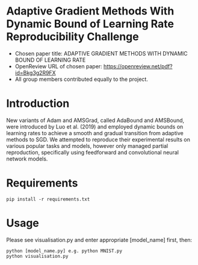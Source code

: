 
# Adaptive Gradient Methods With Dynamic Bound of Learning Rate Reproducibility Challenge
- Chosen paper title: ADAPTIVE GRADIENT METHODS WITH DYNAMIC BOUND OF LEARNING RATE
- OpenReview URL of chosen paper: https://openreview.net/pdf?id=Bkg3g2R9FX
- All group members contributed equally to the project.

# Introduction
New variants of Adam and AMSGrad, called AdaBound and AMSBound, were introduced by Luo et al. (2019) and employed dynamic bounds on learning rates to achieve a smooth and gradual transition from adaptive methods to SGD. We attempted to reproduce their experimental results on various popular tasks and models, however only managed partial reproduction, specifically using feedforward and convolutional neural network models.

# Requirements
```
pip install -r requirements.txt
```

# Usage
Please see visualisation.py and enter appropriate [model_name] first, then:

```
python [model_name.py] e.g. python MNIST.py
python visualisation.py
```

